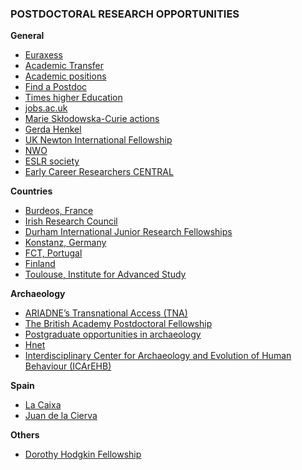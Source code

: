 ### POSTDOCTORAL RESEARCH OPPORTUNITIES

**General**

* [Euraxess](https://euraxess.ec.europa.eu)
* [Academic Transfer](https://www.academictransfer.com)
* [Academic positions](https://academicpositions.es)
* [Find a Postdoc](https://www.findapostdoc.com/)
* [Times higher Education](https://www.timeshighereducation.com)
* [jobs.ac.uk](https://www.jobs.ac.uk)
* [Marie Skłodowska-Curie actions](https://ec.europa.eu/research/mariecurieactions/)
* [Gerda Henkel](https://www.gerda-henkel-stiftung.de/en/researchscholarships)
* [UK Newton International Fellowship](https://royalsociety.org/grants-schemes-awards/grants/newton-international/)
* [NWO](https://www.nwo.nl/en/funding/our-funding-instruments/nwo/innovational-research-incentives-scheme/index.html)
* [ESLR society](https://www.eslrsociety.org/jobs/)
* [Early Career Researchers CENTRAL](https://ecrcentral.org/fundings)

**Countries**

* [Burdeos, France](https://idex.u-bordeaux.fr/n/Talent-culture/International-Post-Doctorates/r3137.html)
* [Irish Research Council](http://research.ie/funding/goipd/)
* [Durham International Junior Research Fellowships](https://www.dur.ac.uk/ias/diferens/junior/)
* [Konstanz, Germany](https://scholarship-positions.com/bridge-postdoctoral-research-scholarships-university-konstanz-germany/2017/11/14/)
* [FCT, Portugal](https://www.fct.pt/estatisticas/bolsas/)
* [Finland](https://www.scholarshipsads.com/finland-tias-postdoctoral-research-positions-international-students-2018/#gs.9m4lqm)
* [Toulouse, Institute for Advanced Study](http://www.iast.fr/research-fellowships)




**Archaeology**

* [ARIADNE’s Transnational Access (TNA)](https://ariadne-infrastructure.eu/transnational-access/)
* [The British Academy Postdoctoral Fellowship](https://www.thebritishacademy.ac.uk/funding/british-academy-postdoctoral-fellowships)
* [Postgraduate opportunities in archaeology](https://archpostgrad.wordpress.com/)
* [Hnet](https://www.h-net.org/jobs/job_browse.php)
* [Interdisciplinary Center for Archaeology and Evolution of Human Behaviour (ICArEHB)](http://www.icarehb.com/positions-fellowships/)


**Spain**

* [La Caixa](https://obrasociallacaixa.org/en/investigacion-y-becas/becas-de-la-caixa/posdoctorado-junior-leader/descripcion-del-programa)
* [Juan de la Cierva](http://www.ciencia.gob.es/portal/site/MICINN/menuitem.dbc68b34d11ccbd5d52ffeb801432ea0/?vgnextoid=73d917cd13e77610VgnVCM1000001d04140aRCRD)

**Others**
* [Dorothy Hodgkin Fellowship](https://royalsociety.org/grants-schemes-awards/grants/dorothy-hodgkin-fellowship/)


